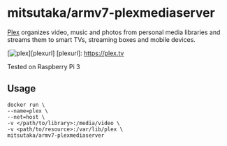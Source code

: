 # mitsutaka/armv7-plexmediaserver

[Plex](https://plex.tv/) organizes video, music and photos from personal media libraries and streams them to smart TVs, streaming boxes and mobile devices.

[![plex](http://the-gadgeteer.com/wp-content/uploads/2015/10/plex-logo-e1446990678679.png)][plexurl]
[plexurl]: https://plex.tv

Tested on Raspberry Pi 3

## Usage

```
docker run \
--name=plex \
--net=host \
-v </path/to/library>:/media/video \
-v <path/to/resource>:/var/lib/plex \
mitsutaka/armv7-plexmediaserver
